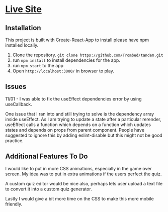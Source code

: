 # [Live Site](https://eric-tandem-quiz.herokuapp.com/)

## Installation
This project is built with Create-React-App to install please have npm installed locally.

1. Clone the repository. ```git clone https://github.com/Trombed/tandem.git```
2. run ```npm install``` to install dependencies for the app.
3. run ```npm start``` to the app
4. Open ```http://localhost:3000/``` in browser to play.


## Issues
11/01 - I was able to fix the useEffect dependencies error by using useCallback.

One issue that I ran into and still trying to solve is the dependency array inside useEffect. As I am trying to update a state after a particular rerender, useEffect calls a function which depends on a function which updates states and depends on props from parent component.  People have suggested to ignore this by adding eslint-disable but this might not be good practice. 

## Additional Features To Do
I would like to put in more CSS animations, especially in the game over screen. My idea was to put in extra animations if the users perfect the quiz. 

A custom quiz editor would be nice also, perhaps lets user upload a text file to convert it into a custom quiz generator.

Lastly I would give a bit more time on the CSS to make this more mobile friendly.

